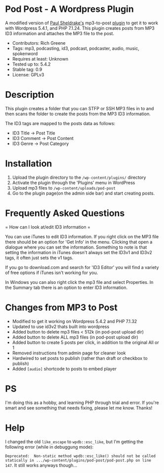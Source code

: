 # Pod Post - A Wordpress Plugin

A modified version of [Paul Sheldrake's](http://www.fractured-state.com/2011/09/mp3-to-post-plugin/) mp3-to-post [plugin](https://wordpress.org/plugins/mp3-to-post/) to get it to work with Wordpress 5.4.1, and PHP 7.1.24.  This plugin creates  posts from MP3 ID3 information and attaches the MP3 file to the post.

- Contributors: Rich Greene
- Tags: mp3, podcasting, id3, podcast, podcaster, audio, music, spokenword
- Requires at least: Unknown
- Tested up to: 5.4.2
- Stable tag: 0.9
- License: GPLv3


# Description

This plugin creates a folder that you can STFP or SSH MP3 files in to and then 
scans the folder to create the posts from the MP3 ID3 information.  

The ID3 tags are mapped to the posts data as follows:
- ID3 Title -> Post Title
- ID3 Comment -> Post Content
- ID3 Genre -> Post Category



# Installation

1. Upload the plugin directory to the `/wp-content/plugins/` directory
2. Activate the plugin through the 'Plugins' menu in WordPress
3. Upload mp3 files to `/wp-content/uploads/pod-post`
4. Go to the plugin page(on the admin side bar) and start creating posts.


# Frequently Asked Questions

= How can I look at/edit ID3 information =

You can use iTunes to edit ID3 information.   If you right click on the MP3 file there should be an option for 'Get Info' in the menu.   Clicking that open a dialogue where you can set the information.   Something to note is that setting the information in iTunes doesn't always set the ID3v1 and ID3v2 tags, it often just sets the v1 tags.  

If you go to download.com and search for 'ID3 Editor' you will find a variety of free options if iTunes isn't working for you.

In Windows you can also right click the mp3 file and select Properties.  In the Summary tab there is an option to enter ID3 information.


# Changes from MP3 to Post
- Modified to get it working on Wordpress 5.4.2 and PHP 7.1.32
- Updated to use id3v2 thats built into wordpress
- Added button to delete mp3 files < 512k (in pod-post upload dir)
- Added button to delete ALL mp3 files (in pod-post upload dir)
- Added button to create 5 posts per click, in addition to the original All or 1
- Removed instructions from admin page for cleaner look
- Hardwired to set posts to publish (rather than draft or checkbox to publish)
- Added `[audio]` shortcode to posts to embed player


# PS
I'm doing this as a hobby, and learning PHP through trial and error.  If you're smart and see something that needs fixing, please let me know.  Thanks!


# Help
I changed the old `like_escape` to `wpdb::esc_like`, but I'm getting the following error (while in debuggung mode):

`Deprecated:  Non-static method wpdb::esc_like() should not be called statically in .../wp-content/plugins/pod-post/pod-post.php on line 147`.  It still works anyways though...
